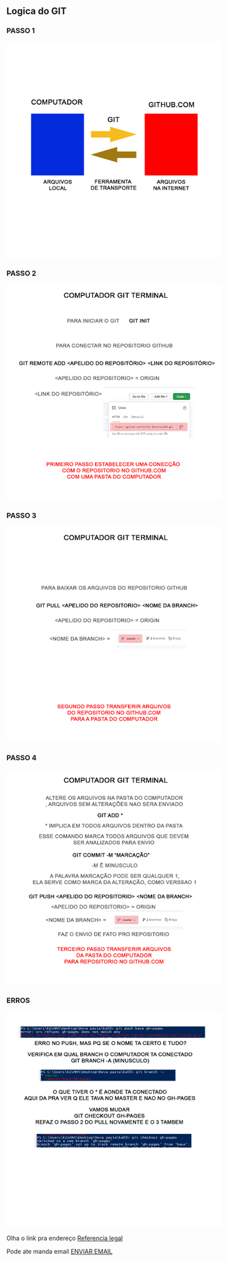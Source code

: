 ## Logica do GIT

### PASSO 1
![Image](img/1.png)
### PASSO 2
![Image](img/2.png)
### PASSO 3
![Image](img/3.png)
### PASSO 4
![Image](img/4.png)


### ERROS
![Image](img/5.png)



Olha o link pra endereço
[Referencia legal](https://github.com/Thiago-Nascimento/referencia-git/blob/main/README.md)

Pode ate manda email
[ENVIAR EMAIL](mailto:du.rezende@gmail.com)

```caixa cinzinha
```
